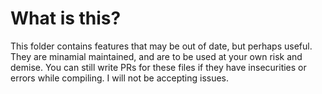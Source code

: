 # What is this?
This folder contains features that may be out of date, but perhaps useful. They are minamial maintained, and are
to be used at your own risk and demise. You can still write PRs for these files if they have insecurities or errors while compiling. I will not be
accepting issues. 
